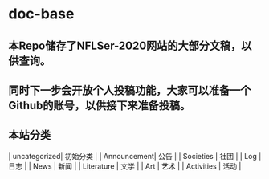 # doc-base

## 本Repo储存了NFLSer-2020网站的大部分文稿，以供查询。
## 同时下一步会开放个人投稿功能，大家可以准备一个Github的账号，以供接下来准备投稿。

## 本站分类
|  uncategorized|  初始分类  |
|  Announcement|  公告  |
|  Societies |  社团  |
|  Log |  日志  |
|  News |  新闻  |
|  Literature |  文学  |
|  Art |  艺术  |
|  Activities |  活动  |
